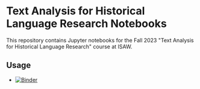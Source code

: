 # Text Analysis for Historical Language Research Notebooks

This repository contains Jupyter notebooks for the Fall 2023 "Text Analysis for Historical Language Research" course at ISAW.

## Usage
- [![Binder](https://mybinder.org/badge_logo.svg)](https://mybinder.org/v2/gh/diyclassics/tahlr-2023/HEAD?labpath=notebooks)